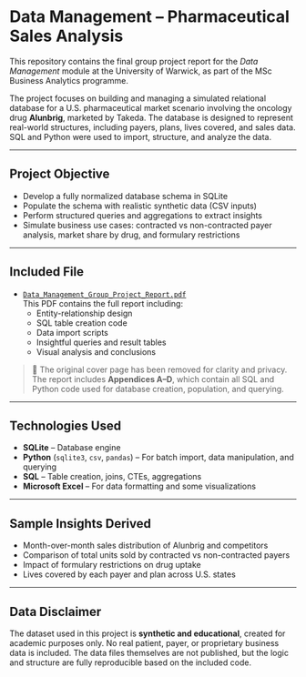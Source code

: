 # Data Management – Pharmaceutical Sales Analysis

This repository contains the final group project report for the *Data Management* module at the University of Warwick, as part of the MSc Business Analytics programme.

The project focuses on building and managing a simulated relational database for a U.S. pharmaceutical market scenario involving the oncology drug **Alunbrig**, marketed by Takeda. The database is designed to represent real-world structures, including payers, plans, lives covered, and sales data. SQL and Python were used to import, structure, and analyze the data.

---

## Project Objective

- Develop a fully normalized database schema in SQLite
- Populate the schema with realistic synthetic data (CSV inputs)
- Perform structured queries and aggregations to extract insights
- Simulate business use cases: contracted vs non-contracted payer analysis, market share by drug, and formulary restrictions

---

## Included File

- [`Data_Management_Group_Project_Report.pdf`](./Data_Management_Group_Project_Report.pdf)  
  This PDF contains the full report including:
  - Entity-relationship design
  - SQL table creation code
  - Data import scripts
  - Insightful queries and result tables
  - Visual analysis and conclusions

> 📌 The original cover page has been removed for clarity and privacy. The report includes **Appendices A–D**, which contain all SQL and Python code used for database creation, population, and querying.

---

## Technologies Used

- **SQLite** – Database engine
- **Python** (`sqlite3`, `csv`, `pandas`) – For batch import, data manipulation, and querying
- **SQL** – Table creation, joins, CTEs, aggregations
- **Microsoft Excel** – For data formatting and some visualizations

---

## Sample Insights Derived

- Month-over-month sales distribution of Alunbrig and competitors
- Comparison of total units sold by contracted vs non-contracted payers
- Impact of formulary restrictions on drug uptake
- Lives covered by each payer and plan across U.S. states

---

## Data Disclaimer

The dataset used in this project is **synthetic and educational**, created for academic purposes only. No real patient, payer, or proprietary business data is included. The data files themselves are not published, but the logic and structure are fully reproducible based on the included code. 

